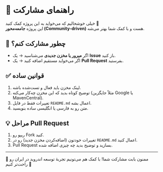 # 🤝 راهنمای مشارکت

خیلی خوشحالیم که می‌خواید به این پروژه کمک کنید 🙌  
این پروژه **جامعه‌محور (Community-driven)** هست و با کمک شما بهتر می‌شه.

## 📌 چطور مشارکت کنم؟
- اگر **میرور یا مخزن جدیدی** می‌شناسید → یک **Issue** باز کنید.  
- اگر می‌خواید مستقیم اضافه کنید → یک **Pull Request** بفرستید.  

## ✅ قوانین ساده
1. لینک مخزن باید فعال و تست‌شده باشه.  
2. توضیح کوتاه بدید که این مخزن چه‌کار می‌کنه (مثلاً جایگزین Google یا MavenCentral).  
3. تغییرات فقط در فایل `README.md` اعمال بشه.  
4. متن رو به فارسی یا انگلیسی ساده بنویسید.  

## 💡 مراحل Pull Request
1. ریپو رو Fork کنید.  
2. تغییرات خودتون (اضافه‌کردن مخزن جدید) رو در `README.md` اعمال کنید.  
3. Pull Request بسازید و توضیح بدید چه چیزی اضافه شده.  

---

🙏 ممنون بابت مشارکت شما! با کمک هم می‌تونیم تجربهٔ توسعه اندروید در ایران رو راحت‌تر کنیم 🚀
